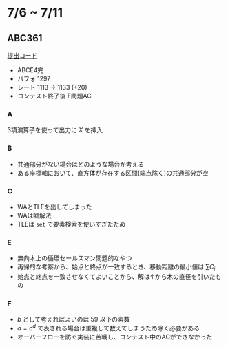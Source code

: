 # 7/6 ~ 7/11

## ABC361

[提出コード](https://atcoder.jp/contests/abc361/submissions?f.Task=&f.LanguageName=&f.Status=&f.User=dye8128)

- ABCE4完
- パフォ 1297
- レート 1113 -> 1133 (+20)
- コンテスト終了後 F問題AC

### A

3項演算子を使って出力に $X$ を挿入

### B

- 共通部分がない場合はどのような場合か考える
- ある座標軸において、直方体が存在する区間(端点除く)の共通部分が空

### C

- WAとTLEを出してしまった
- WAは嘘解法
- TLEは `set` で要素検索を使いすぎたため

### E

- 無向木上の循環セールスマン問題的なやつ
- 再帰的な考察から、始点と終点が一致するとき、移動距離の最小値は $\sum C_i$
- 始点と終点を一致させなくてよいことから、解は↑から木の直径を引いたもの

### F

- $b$ として考えればよいのは $59$ 以下の素数
- $a=c^d$ で表される場合は重複して数えてしまうため除く必要がある
- オーバーフローを防ぐ実装に苦戦し、コンテスト中のACができなかった
